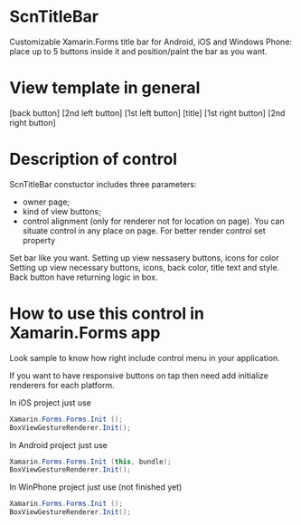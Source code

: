 ScnTitleBar
======================
Customizable Xamarin.Forms title bar for Android, iOS and Windows Phone: place up to 5 buttons inside it and position/paint the bar as you want.

View template in general
===========================================
[back button] [2nd left button] [1st left button] [title] [1st right button] [2nd right button]

Description of control
===========================================
ScnTitleBar constuctor includes three parameters:
- owner page;
- kind of view buttons;
- control alignment (only for renderer not for location on page).
You can situate control in any place on page. For better render control set property

Set bar like you want. Setting up view nessasery buttons, icons for color
Setting up view necessary buttons, icons, back color, title text and style.
Back button have returning logic in box.

How to use this control in Xamarin.Forms app
===========================================
Look sample to know how right include control menu in your application.

If you want to have responsive buttons on tap then need add initialize renderers for each platform.

In iOS project just use
```cs
Xamarin.Forms.Forms.Init ();
BoxViewGestureRenderer.Init();
```
In Android project just use
```cs
Xamarin.Forms.Forms.Init (this, bundle);
BoxViewGestureRenderer.Init();
```
In WinPhone project just use (not finished yet)
```cs
Xamarin.Forms.Forms.Init ();
BoxViewGestureRenderer.Init();
```